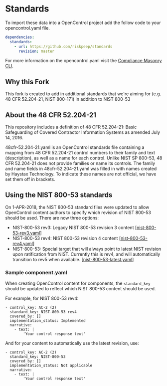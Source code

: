 # Standards

To import these data into a OpenControl project add the follow code to your opencontrol.yaml file.
```yaml
dependencies:
  standards:
    - url: https://github.com/riskpeep/standards
      revision: master
```

For more information on the opencontrol.yaml visit the [Compliance Masonry CLI](https://github.com/opencontrol/compliance-masonry#creating-an-opencontrol-project).

## Why this Fork
This fork is created to add in additional standards that we're aiming for (e.g. 48 CFR 52.204-21, NIST 800-171) in addition to NIST 800-53

## About the 48 CFR 52.204-21
This repository includes a definition of 48 CFR 52.204-21: Basic Safeguarding of Covered Contractor Information Systems as amended July 14, 2016.

48cfr-52.204-21.yaml is an OpenControl standards file containing a mapping from 48 CFR 52.204-21 control numbers to their family and text (description), as well as a name for each control. Unlike NIST SP 800-53, 48 CFR 52.204-21 does not provide families or name its controls. The family and name fields in 48cfr-52.204-21.yaml was filled in with names created by Haystax Technology. To indicate these names are not official, we have set them off in brackets.

## Using the NIST 800-53 standards
On 1-APR-2018, the NIST 800-53 standard files were updated to allow OpenControl content authors to specify which revision of NIST 800-53 should be used. There are now three options:

- NIST-800-53 rev3: Legacy NIST 800-53 revision 3 content [[nist-800-53-rev3.yaml](https://github.com/opencontrol/standards/blob/master/nist-800-53-rev3.yaml)]
- NIST-800-53 rev4: NIST 800-53 revision 4 content [[nist-800-53-rev4.yaml](https://github.com/opencontrol/standards/blob/master/nist-800-53-rev3.yaml)]
- NIST-800-53: Special target that will always point to latest NIST revision upon ratification from NIST. Currently this is rev4, and will automatically  transition to rev5 when available. [[nist-800-53-latest.yaml](https://github.com/shawndwells/standards/blob/master/nist-800-53-latest.yaml)]

### Sample component.yaml
When creating OpenControl content for components, the ``standard_key`` should be updated to reflect which NIST 800-53 content should be used.

For example, for NIST 800-53 rev4:
`````
- control_key: AC-2 (2)
  standard_key: NIST-800-53 rev4
  covered_by: []
  implementation_status: Implemented
  narrative:
    - text: |
        'Your control response text'
`````

And for your content to automatically use the latest revision, use:

`````
- control_key: AC-2 (2)
  standard_key: NIST-800-53
  covered_by: []
  implementation_status: Not applicable
  narrative:
    - text: |
        'Your control response text'
`````

